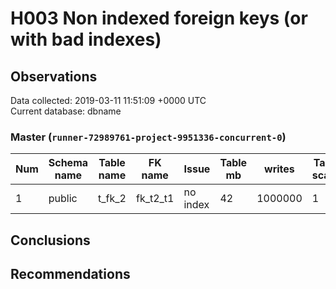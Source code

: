 # H003 Non indexed foreign keys (or with bad indexes) #

## Observations ##
Data collected: 2019-03-11 11:51:09 +0000 UTC  
Current database: dbname  

### Master (`runner-72989761-project-9951336-concurrent-0`) ###

  

Num | Schema name | Table name | FK name | Issue | Table mb | writes | Table scans | Parent name | Parent mb | Parent writes | Cols list | Indexdef
----|-------------|------------|---------|-------|----------|--------|-------------|-------------|-----------|---------------|-----------|----------
1 |public |t_fk_2 |fk_t2_t1 |no index |42 |1000000 |1 |t_fk_1 |35 |1000001 |[t1_id] |<no value>




## Conclusions ##


## Recommendations ##

